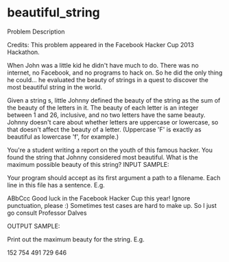 # beautiful_string
Problem Description


Credits: This problem appeared in the Facebook Hacker Cup 2013 Hackathon. 

When John was a little kid he didn't have much to do. There was no internet, no Facebook, and no programs to hack on. So he did the only thing he could... he evaluated the beauty of strings in a quest to discover the most beautiful string in the world. 

Given a string s, little Johnny defined the beauty of the string as the sum of the beauty of the letters in it. The beauty of each letter is an integer between 1 and 26, inclusive, and no two letters have the same beauty. Johnny doesn't care about whether letters are uppercase or lowercase, so that doesn't affect the beauty of a letter. (Uppercase 'F' is exactly as beautiful as lowercase 'f', for example.) 

You're a student writing a report on the youth of this famous hacker. You found the string that Johnny considered most beautiful. What is the maximum possible beauty of this string?
INPUT SAMPLE:

Your program should accept as its first argument a path to a filename. Each line in this file has a sentence. E.g.

ABbCcc
Good luck in the Facebook Hacker Cup this year!
Ignore punctuation, please :)
Sometimes test cases are hard to make up.
So I just go consult Professor Dalves


OUTPUT SAMPLE:

Print out the maximum beauty for the string. E.g.

152
754
491
729
646

